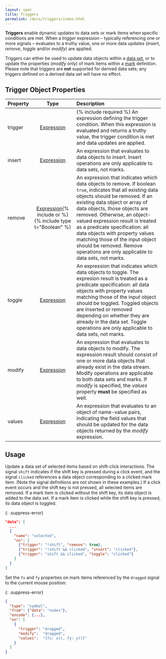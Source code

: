 ```yaml
---
layout: spec
title: Triggers
permalink: /docs/triggers/index.html
---
```


**Triggers** enable dynamic updates to data sets or mark items when specific conditions are met. When a _trigger_ expression &ndash; typically referencing one or more signals &ndash; evaluates to a truthy value, one or more data updates (_insert_, _remove_, _toggle_ and/or _modify_) are applied.

Triggers can either be used to update data objects within a [data set](../data), or to update the properties (_modify_ only) of mark items within a [mark](../marks) definition. Please note that triggers are **not** supported for derived data sets; any triggers defined on a derived data set will have no effect.

## Trigger Object Properties

| Property  | Type                          | Description    |
| :-------- | :---------------------------: | :------------- |
| trigger   | [Expression](../expressions)  | {% include required %} An expression defining the trigger condition. When this expression is evaluated and returns a truthy value, the trigger condition is met and data updates are applied.|
| insert    | [Expression](../expressions)  | An expression that evaluates to data objects to insert. Insert operations are only applicable to data sets, not marks.|
| remove    | [Expression](../expressions){% include or %}{% include type t="Boolean" %} | An expression that indicates which data objects to remove. If boolean `true`, indicates that all existing data objects should be removed. If an existing data object or array of data objects, those objects are removed. Otherwise, an object-valued expression result is treated as a predicate specification: all data objects with property values matching those of the input object should be removed. Remove operations are only applicable to data sets, not marks.|
| toggle    | [Expression](../expressions)  | An expression that indicates which data objects to toggle. The expresion result is treated as a predicate specification: all data objects with property values matching those of the input object should be toggled. Toggled objects are inserted or removed depending on whether they are already in the data set. Toggle operations are only applicable to data sets, not marks.|
| modify    | [Expression](../expressions)  | An expression that evaluates to data objects to modify. The expression result should consist of one or more data objects that already exist in the data stream. Modify operations are applicable to both data sets and marks. If _modify_ is specified, the _values_ property **must** be specified as well.|
| values    | [Expression](../expressions)  | An expression that evaluates to an object of name-value pairs, indicating the field values that should be updated for the data objects returned by the _modify_ expression. |

## Usage

Update a data set of selected items based on shift-click interactions. The signal `shift` indicates if the shift key is pressed during a click event, and the signal `clicked` references a data object corresponding to a clicked mark item. (Note the signal definitions are not shown in these examples.) If a click event occurs and the shift key is not pressed, all selected items are removed. If a mark item is clicked without the shift key, its data object is added to the data set. If a mark item is clicked while the shift key is pressed, its data object is toggled.

{: .suppress-error}
```json
"data": [
  ...
  {
    "name": "selected",
    "on": [
      {"trigger": "!shift", "remove": true},
      {"trigger": "!shift && clicked", "insert": "clicked"},
      {"trigger": "shift && clicked", "toggle": "clicked"}
    ]
  }
]
```

Set the `fx` and `fy` properties on mark items referenced by the `dragged` signal to the current mouse position:

{: .suppress-error}
```json
{
  "type": "symbol",
  "from": {"data": "nodes"},
  "encode": {...},
  "on": [
    {
      "trigger": "dragged",
      "modify":  "dragged",
      "values":  "{fx: x(), fy: y()}"
    }
  ]
}
```
